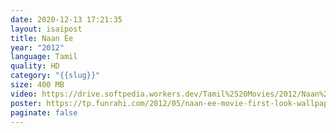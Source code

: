 ```yaml
---
date: 2020-12-13 17:21:35
layout: isaipost
title: Naan Ee
year: "2012"
language: Tamil
quality: HD
category: "{{slug}}"
size: 400 MB
video: https://drive.softpedia.workers.dev/Tamil%2520Movies/2012/Naan%2520Ee%2520(2012)?rootId=0AHf2pL07ONScUk9PVA
poster: https://tp.funrahi.com/2012/05/naan-ee-movie-first-look-wallpapers/naan-ee-movie-first-look-wallpapers-40273.jpg
paginate: false
---
```

